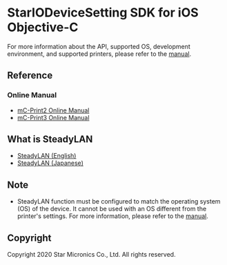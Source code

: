 # StarIODeviceSetting SDK for iOS Objective-C

For more information about the API, supported OS, development environment, and supported printers, please refer to the [manual](https://www.star-m.jp/products/s_print/sdk/starprnt_sdk/manual/ios_objc/en/api_stariodevicesetting_library.html).

## Reference
### Online Manual
- [mC-Print2 Online Manual](http://www.star-m.jp/mcprint2-oml.html)
- [mC-Print3 Online Manual](http://www.star-m.jp/mcprint3-oml.html)

## What is SteadyLAN
- [SteadyLAN (English)](https://www.star-m.jp/products/s_print/mcprint3/manual/en/settings/SteadyLAN.htm)
- [SteadyLAN (Japanese)](https://www.star-m.jp/products/s_print/mcprint3/manual/ja/settings/SteadyLAN.htm)

## Note
- SteadyLAN function must be configured to match the operating system (OS) of the device. It cannot be used with an OS different from the printer's settings.
  For more information, please refer to the [manual](https://www.star-m.jp/products/s_print/sdk/starprnt_sdk/manual/ios_objc/en/api_stariodevicesetting_steaylan_setting.html).


## Copyright

Copyright 2020 Star Micronics Co., Ltd. All rights reserved.
